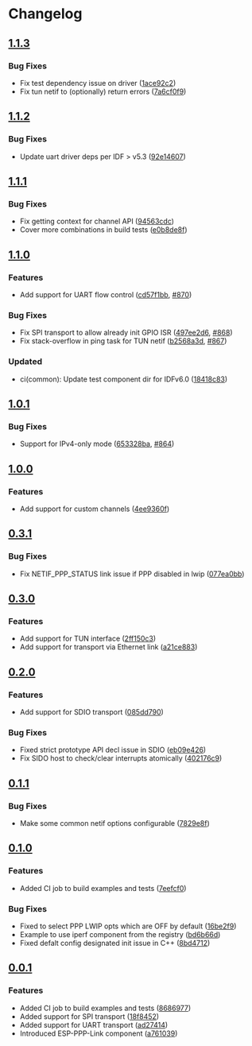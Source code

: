 # Changelog

## [1.1.3](https://github.com/espressif/esp-protocols/commits/eppp-v1.1.3)

### Bug Fixes

- Fix test dependency issue on driver ([1ace92c2](https://github.com/espressif/esp-protocols/commit/1ace92c2))
- Fix tun netif to (optionally) return errors ([7a6cf0f9](https://github.com/espressif/esp-protocols/commit/7a6cf0f9))

## [1.1.2](https://github.com/espressif/esp-protocols/commits/eppp-v1.1.2)

### Bug Fixes

- Update uart driver deps per IDF > v5.3 ([92e14607](https://github.com/espressif/esp-protocols/commit/92e14607))

## [1.1.1](https://github.com/espressif/esp-protocols/commits/eppp-v1.1.1)

### Bug Fixes

- Fix getting context for channel API ([94563cdc](https://github.com/espressif/esp-protocols/commit/94563cdc))
- Cover more combinations in build tests ([e0b8de8f](https://github.com/espressif/esp-protocols/commit/e0b8de8f))

## [1.1.0](https://github.com/espressif/esp-protocols/commits/eppp-v1.1.0)

### Features

- Add support for UART flow control ([cd57f1bb](https://github.com/espressif/esp-protocols/commit/cd57f1bb), [#870](https://github.com/espressif/esp-protocols/issues/870))

### Bug Fixes

- Fix SPI transport to allow already init GPIO ISR ([497ee2d6](https://github.com/espressif/esp-protocols/commit/497ee2d6), [#868](https://github.com/espressif/esp-protocols/issues/868))
- Fix stack-overflow in ping task for TUN netif ([b2568a3d](https://github.com/espressif/esp-protocols/commit/b2568a3d), [#867](https://github.com/espressif/esp-protocols/issues/867))

### Updated

- ci(common): Update test component dir for IDFv6.0 ([18418c83](https://github.com/espressif/esp-protocols/commit/18418c83))

## [1.0.1](https://github.com/espressif/esp-protocols/commits/eppp-v1.0.1)

### Bug Fixes

- Support for IPv4-only mode ([653328ba](https://github.com/espressif/esp-protocols/commit/653328ba), [#864](https://github.com/espressif/esp-protocols/issues/864))

## [1.0.0](https://github.com/espressif/esp-protocols/commits/eppp-v1.0.0)

### Features

- Add support for custom channels ([4ee9360f](https://github.com/espressif/esp-protocols/commit/4ee9360f))

## [0.3.1](https://github.com/espressif/esp-protocols/commits/eppp-v0.3.1)

### Bug Fixes

- Fix NETIF_PPP_STATUS link issue if PPP disabled in lwip ([077ea0bb](https://github.com/espressif/esp-protocols/commit/077ea0bb))

## [0.3.0](https://github.com/espressif/esp-protocols/commits/eppp-v0.3.0)

### Features

- Add support for TUN interface ([2ff150c3](https://github.com/espressif/esp-protocols/commit/2ff150c3))
- Add support for transport via Ethernet link ([a21ce883](https://github.com/espressif/esp-protocols/commit/a21ce883))

## [0.2.0](https://github.com/espressif/esp-protocols/commits/eppp-v0.2.0)

### Features

- Add support for SDIO transport ([085dd790](https://github.com/espressif/esp-protocols/commit/085dd790))

### Bug Fixes

- Fixed strict prototype API decl issue in SDIO ([eb09e426](https://github.com/espressif/esp-protocols/commit/eb09e426))
- Fix SIDO host to check/clear interrupts atomically ([402176c9](https://github.com/espressif/esp-protocols/commit/402176c9))

## [0.1.1](https://github.com/espressif/esp-protocols/commits/eppp-v0.1.1)

### Bug Fixes

- Make some common netif options configurable ([7829e8f](https://github.com/espressif/esp-protocols/commit/7829e8f))

## [0.1.0](https://github.com/espressif/esp-protocols/commits/eppp-v0.1.0)

### Features

- Added CI job to build examples and tests ([7eefcf0](https://github.com/espressif/esp-protocols/commit/7eefcf0))

### Bug Fixes

- Fixed to select PPP LWIP opts which are OFF by default ([16be2f9](https://github.com/espressif/esp-protocols/commit/16be2f9))
- Example to use iperf component from the registry ([bd6b66d](https://github.com/espressif/esp-protocols/commit/bd6b66d))
- Fixed defalt config designated init issue in C++ ([8bd4712](https://github.com/espressif/esp-protocols/commit/8bd4712))

## [0.0.1](https://github.com/espressif/esp-protocols/commits/eppp-v0.0.1)

### Features

- Added CI job to build examples and tests ([8686977](https://github.com/espressif/esp-protocols/commit/8686977))
- Added support for SPI transport ([18f8452](https://github.com/espressif/esp-protocols/commit/18f8452))
- Added support for UART transport ([ad27414](https://github.com/espressif/esp-protocols/commit/ad27414))
- Introduced ESP-PPP-Link component ([a761039](https://github.com/espressif/esp-protocols/commit/a761039))
